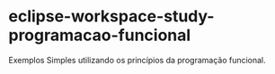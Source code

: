 # eclipse-workspace-study-programacao-funcional

Exemplos Simples utilizando os princípios da programação funcional.
